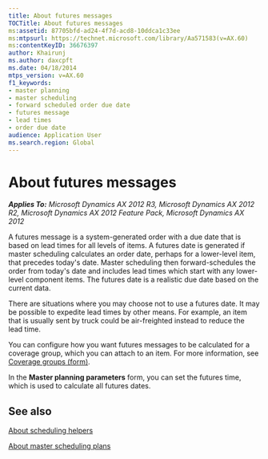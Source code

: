 ```yaml
---
title: About futures messages
TOCTitle: About futures messages
ms:assetid: 87705bfd-ad24-4f7d-acd8-10ddca1c33ee
ms:mtpsurl: https://technet.microsoft.com/library/Aa571583(v=AX.60)
ms:contentKeyID: 36676397
author: Khairunj
ms.author: daxcpft
ms.date: 04/18/2014
mtps_version: v=AX.60
f1_keywords:
- master planning
- master scheduling
- forward scheduled order due date
- futures message
- lead times
- order due date
audience: Application User
ms.search.region: Global
---
```


# About futures messages 


_**Applies To:** Microsoft Dynamics AX 2012 R3, Microsoft Dynamics AX 2012 R2, Microsoft Dynamics AX 2012 Feature Pack, Microsoft Dynamics AX 2012_

A futures message is a system-generated order with a due date that is based on lead times for all levels of items. A futures date is generated if master scheduling calculates an order date, perhaps for a lower-level item, that precedes today's date. Master scheduling then forward-schedules the order from today's date and includes lead times which start with any lower-level component items. The futures date is a realistic due date based on the current data.

There are situations where you may choose not to use a futures date. It may be possible to expedite lead times by other means. For example, an item that is usually sent by truck could be air-freighted instead to reduce the lead time.

You can configure how you want futures messages to be calculated for a coverage group, which you can attach to an item. For more information, see [Coverage groups (form)](https://technet.microsoft.com/library/aa552922\(v=ax.60\)).

In the **Master planning parameters** form, you can set the futures time, which is used to calculate all futures dates.

## See also

[About scheduling helpers](about-scheduling-helpers.md)

[About master scheduling plans](about-master-scheduling-plans.md)

  


